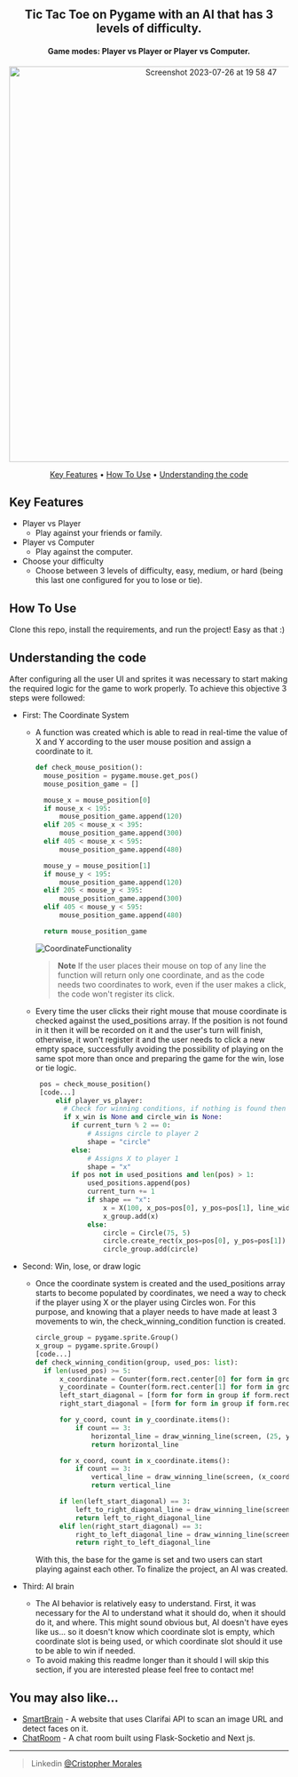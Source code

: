 <h2 align="center">Tic Tac Toe on Pygame with an AI that has 3 levels of difficulty.</h4>
<h4 align="center">Game modes: Player vs Player or Player vs Computer. </h4>
<p align="center">
  <img width="712" alt="Screenshot 2023-07-26 at 19 58 47" src="https://github.com/CrisMorinaga/Tic-Tac-Toe/assets/128830239/d687bb51-0ddc-4ea4-aa06-1ae9ce21309a">
</p>

<p align="center">
  <a href="#key-features">Key Features</a> •
  <a href="#how-to-use">How To Use</a> •
  <a href="#understanding-the-code">Understanding the code</a>
</p>


## Key Features

* Player vs Player
  - Play against your friends or family.
* Player vs Computer
  - Play against the computer.
* Choose your difficulty
  - Choose between 3 levels of difficulty, easy, medium, or hard (being this last one configured for you to lose or tie).

## How To Use

Clone this repo, install the requirements, and run the project! Easy as that :)

## Understanding the code
After configuring all the user UI and sprites it was necessary to start making the required logic for the game to work properly. To achieve this objective 3 steps were followed: 

* First: The Coordinate System
  - A function was created which is able to read in real-time the value of X and Y according to the user mouse position and assign a coordinate to it. 
  
    ```Python
    def check_mouse_position():
      mouse_position = pygame.mouse.get_pos()
      mouse_position_game = []
  
      mouse_x = mouse_position[0]
      if mouse_x < 195:
          mouse_position_game.append(120)
      elif 205 < mouse_x < 395:
          mouse_position_game.append(300)
      elif 405 < mouse_x < 595:
          mouse_position_game.append(480)
  
      mouse_y = mouse_position[1]
      if mouse_y < 195:
          mouse_position_game.append(120)
      elif 205 < mouse_y < 395:
          mouse_position_game.append(300)
      elif 405 < mouse_y < 595:
          mouse_position_game.append(480)
  
      return mouse_position_game
    ```
    
    ![CoordinateFunctionality](https://github.com/CrisMorinaga/Tic-Tac-Toe/assets/128830239/af63b3d0-263b-4a73-8530-ed7baba1e6a6)
    > **Note**
    > If the user places their mouse on top of any line the function will return only one coordinate, and as the code needs two coordinates to work, even if the user makes a click, the code won't register its click.

   - Every time the user clicks their right mouse that mouse coordinate is checked against the used_positions array. If the position is not found in it then it will be recorded on it and the user's turn will finish, otherwise, it won't register it and the user needs to click a new empty space, successfully avoiding the possibility of playing on the same spot more than once and preparing the game for the win, lose or tie logic.
     
     ```Python
      pos = check_mouse_position()
      [code...]
          elif player_vs_player:
            # Check for winning conditions, if nothing is found then the game continues
            if x_win is None and circle_win is None:
              if current_turn % 2 == 0:
                  # Assigns circle to player 2
                  shape = "circle"
              else:
                  # Assigns X to player 1
                  shape = "x"
              if pos not in used_positions and len(pos) > 1:
                  used_positions.append(pos)
                  current_turn += 1
                  if shape == "x":
                      x = X(100, x_pos=pos[0], y_pos=pos[1], line_width=5)
                      x_group.add(x)
                  else:
                      circle = Circle(75, 5)
                      circle.create_rect(x_pos=pos[0], y_pos=pos[1])
                      circle_group.add(circle)
      ```
  
* Second: Win, lose, or draw logic
  - Once the coordinate system is created and the used_positions array starts to become populated by coordinates, we need a way to check if the player using X or the player using Circles won. For this purpose, and knowing that a player needs to have made at least 3 movements to win, the check_winning_condition function is created.
    ```Python
    circle_group = pygame.sprite.Group()
    x_group = pygame.sprite.Group()
    [code...]
    def check_winning_condition(group, used_pos: list):
      if len(used_pos) >= 5:
          x_coordinate = Counter(form.rect.center[0] for form in group)
          y_coordinate = Counter(form.rect.center[1] for form in group)
          left_start_diagonal = [form for form in group if form.rect.center in [(120, 120), (300, 300), (480, 480)]]
          right_start_diagonal = [form for form in group if form.rect.center in [(120, 480), (300, 300), (480, 120)]]
  
          for y_coord, count in y_coordinate.items():
              if count == 3:
                  horizontal_line = draw_winning_line(screen, (25, y_coord), (575, y_coord))
                  return horizontal_line
  
          for x_coord, count in x_coordinate.items():
              if count == 3:
                  vertical_line = draw_winning_line(screen, (x_coord, 25), (x_coord, 575))
                  return vertical_line
  
          if len(left_start_diagonal) == 3:
              left_to_right_diagonal_line = draw_winning_line(screen, (25, 25), (575, 575))
              return left_to_right_diagonal_line
          elif len(right_start_diagonal) == 3:
              right_to_left_diagonal_line = draw_winning_line(screen, (575, 25), (25, 575))
              return right_to_left_diagonal_line
    ```

    With this, the base for the game is set and two users can start playing against each other. To finalize the project, an AI was created.
 
* Third: AI brain
  - The AI behavior is relatively easy to understand. First, it was necessary for the AI to understand what it should do, when it should do it, and where. This might sound obvious but, AI doesn't have eyes like us... so it doesn't know which coordinate slot is empty, which coordinate slot is being used, or which coordinate slot should it use to be able to win if needed.
  - To avoid making this readme longer than it should I will skip this section, if you are interested please feel free to contact me!

## You may also like...

- [SmartBrain](https://github.com/CrisMorinaga/SmartBrain) - A website that uses Clarifai API to scan an image URL and detect faces on it.
- [ChatRoom](https://github.com/CrisMorinaga/ChatRoom) - A chat room built using Flask-Socketio and Next js.

---

> Linkedin [@Cristopher Morales](www.linkedin.com/in/cristopher-morales-c)


